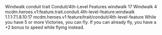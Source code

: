 <ability>
  <name>Windwalk</name>
  <metadata>
    <class>conduit</class>
    <feature_type>trait</feature_type>
    <file_dpath>Conduit/4th-Level Features</file_dpath>
    <item_id>windwalk</item_id>
    <item_index>17</item_index>
    <item_name>Windwalk</item_name>
    <level>4</level>
    <scc>mcdm.heroes.v1:feature.trait.conduit.4th-level-feature:windwalk</scc>
    <scdc>1.1.1:7.1.8.10:17</scdc>
    <source>mcdm.heroes.v1</source>
    <type>feature/trait/conduit/4th-level-feature</type>
  </metadata>
  <effects>
    <effect type="mundane">While you have 5 or more Victories, you can fly. If you can already fly, you have a +2 bonus to speed while flying instead.</effect>
  </effects>
</ability>
